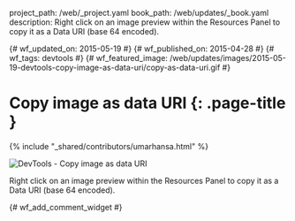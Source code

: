 project_path: /web/_project.yaml
book_path: /web/updates/_book.yaml
description: Right click on an image preview within the Resources Panel to copy it as a Data URI (base 64 encoded).

{# wf_updated_on: 2015-05-19 #}
{# wf_published_on: 2015-04-28 #}
{# wf_tags: devtools #}
{# wf_featured_image: /web/updates/images/2015-05-19-devtools-copy-image-as-data-uri/copy-as-data-uri.gif #}

# Copy image as data URI {: .page-title }

{% include "_shared/contributors/umarhansa.html" %}


<img src="/web/updates/images/2015-05-19-devtools-copy-image-as-data-uri/copy-as-data-uri.gif" alt="DevTools - Copy image as data URI">

Right click on an image preview within the Resources Panel to copy it as a Data URI (base 64 encoded).


{# wf_add_comment_widget #}
